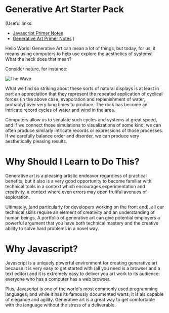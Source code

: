 Generative Art Starter Pack
===========================

(Useful links:
* [Javascript Primer Notes](https://vincenttoups.github.io/ux-iron-yard/js-primer.html)
* [Generative Art Primer Notes](https://vincenttoups.github.io/ux-iron-yard/generative-art-primer.html)
)

Hello World! Generative Art can mean a lot of things, but today, for
us, it means using computers to help use explore the aesthetics of
systems! What the heck does that mean? 

Consider nature, for instance:

![The Wave](https://vincenttoups.github.io/ux-iron-yard/the-wave.jpg)

What we find so striking about these sorts of natural displays is at
least in part an appreciation that they represent the repeated
application of cyclical forces (in the above case, evaporation and
replenishment of water, probably) over very long times to produce. The
rock has become an intricate record cycles of water and wind in the
area.

Computers allow us to simulate such cycles and systems at great speed,
and if we connect those simulations to visualizations of some kind, we
can often produce similarly intricate records or expressions of those
processes. If we carefully balance order and disorder, we can produce
very aesthetically pleasing results.

Why Should I Learn to Do This?
==============================

Generative art is a pleasing artistic endeavor regardless of practical
benefits, but it also is a very good opportunity to become familiar
with technical tools in a context which encourages experimentation and
creativity, a context where even errors may open fruitful avenues of
exploration. 

Ultimately, (and particularly for developers working on the front
end), all our technical skills require an element of creativity and an
understanding of human beings. A portfolio of generative art can give
potential employers a powerful argument that you have both technical
mastery and the creative ability to solve hard problems in a novel
way.

Why Javascript?
===============

Javascript is a uniquely powerful environment for creating generative
art because it is very easy to get started with (all you need is a
browser and a text editor) and it is extremely easy to deliver you art
work to its audience: everyone who has a computer has a web browser. 

Plus, Javascript is one of the world's most commonly used programming
languages, and while it has its famously documented warts, it is als
capable of elegance and agility. Generative art is a great way to get
comfortable with the language without the stress of a deliverable.
